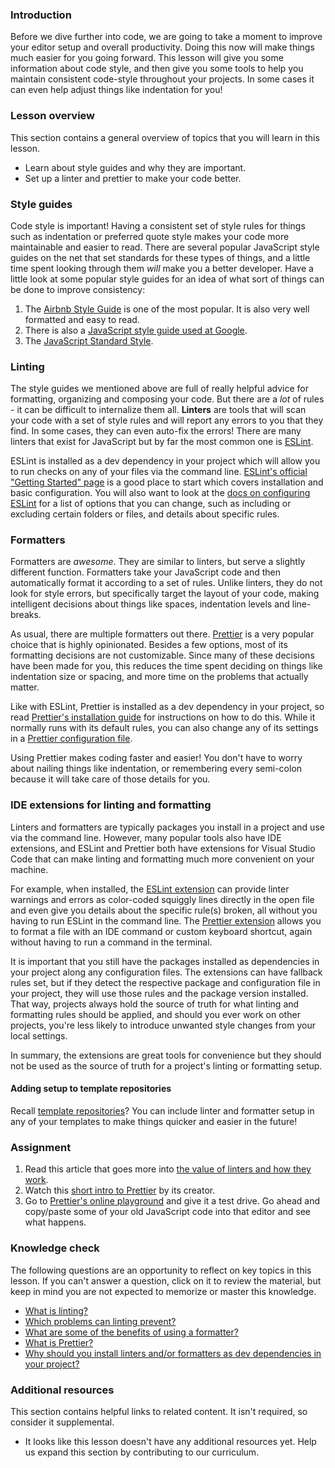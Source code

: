 ### Introduction

Before we dive further into code, we are going to take a moment to improve your editor setup and overall productivity. Doing this now will make things much easier for you going forward. This lesson will give you some information about code style, and then give you some tools to help you maintain consistent code-style throughout your projects. In some cases it can even help adjust things like indentation for you!

### Lesson overview

This section contains a general overview of topics that you will learn in this lesson.

- Learn about style guides and why they are important.
- Set up a linter and prettier to make your code better.

### Style guides

Code style is important! Having a consistent set of style rules for things such as indentation or preferred quote style makes your code more maintainable and easier to read. There are several popular JavaScript style guides on the net that set standards for these types of things, and a little time spent looking through them *will* make you a better developer. Have a little look at some popular style guides for an idea of what sort of things can be done to improve consistency:

1. The [Airbnb Style Guide](https://github.com/airbnb/javascript) is one of the most popular. It is also very well formatted and easy to read.
1. There is also a [JavaScript style guide used at Google](https://google.github.io/styleguide/jsguide.html).
1. The [JavaScript Standard Style](https://standardjs.com/rules.html).

### Linting

The style guides we mentioned above are full of really helpful advice for formatting, organizing and composing your code. But there are a *lot* of rules - it can be difficult to internalize them all. **Linters** are tools that will scan your code with a set of style rules and will report any errors to you that they find. In some cases, they can even auto-fix the errors! There are many linters that exist for JavaScript but by far the most common one is [ESLint](https://eslint.org/).

ESLint is installed as a dev dependency in your project which will allow you to run checks on any of your files via the command line. [ESLint's official "Getting Started" page](https://eslint.org/docs/user-guide/getting-started) is a good place to start which covers installation and basic configuration. You will also want to look at the [docs on configuring ESLint](https://eslint.org/docs/latest/use/configure/) for a list of options that you can change, such as including or excluding certain folders or files, and details about specific rules.

### Formatters

Formatters are *awesome*. They are similar to linters, but serve a slightly different function. Formatters take your JavaScript code and then automatically format it according to a set of rules. Unlike linters, they do not look for style errors, but specifically target the layout of your code, making intelligent decisions about things like spaces, indentation levels and line-breaks.

As usual, there are multiple formatters out there. [Prettier](https://prettier.io/) is a very popular choice that is highly opinionated. Besides a few options, most of its formatting decisions are not customizable. Since many of these decisions have been made for you, this reduces the time spent deciding on things like indentation size or spacing, and more time on the problems that actually matter.

Like with ESLint, Prettier is installed as a dev dependency in your project, so read [Prettier's installation guide](https://prettier.io/docs/en/install.html) for instructions on how to do this. While it normally runs with its default rules, you can also change any of its settings in a [Prettier configuration file](https://prettier.io/docs/configuration).

Using Prettier makes coding faster and easier! You don't have to worry about nailing things like indentation, or remembering every semi-colon because it will take care of those details for you.

### IDE extensions for linting and formatting

Linters and formatters are typically packages you install in a project and use via the command line. However, many popular tools also have IDE extensions, and ESLint and Prettier both have extensions for Visual Studio Code that can make linting and formatting much more convenient on your machine.

For example, when installed, the [ESLint extension](https://marketplace.visualstudio.com/items?itemName=dbaeumer.vscode-eslint) can provide linter warnings and errors as color-coded squiggly lines directly in the open file and even give you details about the specific rule(s) broken, all without you having to run ESLint in the command line. The [Prettier extension](https://marketplace.visualstudio.com/items?itemName=esbenp.prettier-vscode) allows you to format a file with an IDE command or custom keyboard shortcut, again without having to run a command in the terminal.

It is important that you still have the packages installed as dependencies in your project along any configuration files. The extensions can have fallback rules set, but if they detect the respective package and configuration file in your project, they will use those rules and the package version installed. That way, projects always hold the source of truth for what linting and formatting rules should be applied, and should you ever work on other projects, you're less likely to introduce unwanted style changes from your local settings.

In summary, the extensions are great tools for convenience but they should not be used as the source of truth for a project's linting or formatting setup.

<div class="lesson-note lesson-note--tip" markdown="1">

#### Adding setup to template repositories

Recall [template repositories](https://www.theodinproject.com/lessons/node-path-javascript-revisiting-webpack#template-repositories)? You can include linter and formatter setup in any of your templates to make things quicker and easier in the future!

</div>

### Assignment

<div class="lesson-content__panel" markdown="1">

1. Read this article that goes more into [the value of linters and how they work](https://hackernoon.com/how-linting-and-eslint-improve-code-quality-fa83d2469efe).
1. Watch this [short intro to Prettier](https://www.youtube.com/watch?v=hkfBvpEfWdA) by its creator.
1. Go to [Prettier's online playground](https://prettier.io/playground) and give it a test drive. Go ahead and copy/paste some of your old JavaScript code into that editor and see what happens.

</div>

### Knowledge check

The following questions are an opportunity to reflect on key topics in this lesson. If you can't answer a question, click on it to review the material, but keep in mind you are not expected to memorize or master this knowledge.

- [What is linting?](#linting)
- [Which problems can linting prevent?](https://hackernoon.com/how-linting-and-eslint-improve-code-quality-fa83d2469efe)
- [What are some of the benefits of using a formatter?](#formatters)
- [What is Prettier?](https://www.youtube.com/watch?v=hkfBvpEfWdA)
- [Why should you install linters and/or formatters as dev dependencies in your project?](#ide-extensions-for-linting-and-formatting)

### Additional resources

This section contains helpful links to related content. It isn't required, so consider it supplemental.

- It looks like this lesson doesn't have any additional resources yet. Help us expand this section by contributing to our curriculum.
